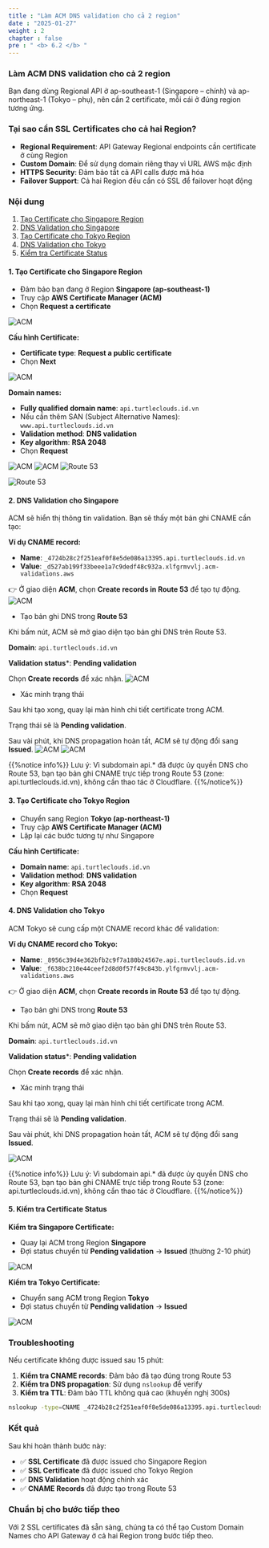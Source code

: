 ```yaml
---
title : "Làm ACM DNS validation cho cả 2 region"
date : "2025-01-27" 
weight : 2
chapter : false
pre : " <b> 6.2 </b> "
---
```


### Làm ACM DNS validation cho cả 2 region

Bạn đang dùng Regional API ở ap-southeast-1 (Singapore – chính) và ap-northeast-1 (Tokyo – phụ), nên cần 2 certificate, mỗi cái ở đúng region tương ứng.

### Tại sao cần SSL Certificates cho cả hai Region?

- **Regional Requirement**: API Gateway Regional endpoints cần certificate ở cùng Region
- **Custom Domain**: Để sử dụng domain riêng thay vì URL AWS mặc định
- **HTTPS Security**: Đảm bảo tất cả API calls được mã hóa
- **Failover Support**: Cả hai Region đều cần có SSL để failover hoạt động

### Nội dung

1. [Tạo Certificate cho Singapore Region](#1-tạo-certificate-cho-singapore-region)
2. [DNS Validation cho Singapore](#2-dns-validation-cho-singapore)
3. [Tạo Certificate cho Tokyo Region](#3-tạo-certificate-cho-tokyo-region)
4. [DNS Validation cho Tokyo](#4-dns-validation-cho-tokyo)
5. [Kiểm tra Certificate Status](#5-kiểm-tra-certificate-status)

#### 1. Tạo Certificate cho Singapore Region

- Đảm bảo bạn đang ở Region **Singapore (ap-southeast-1)**
- Truy cập **AWS Certificate Manager (ACM)**
- Chọn **Request a certificate**

![ACM](/images/6.2/1.png?featherlight=false&width=90pc)

**Cấu hình Certificate:**
- **Certificate type**: **Request a public certificate**
- Chọn **Next**

![ACM](/images/6.2/2.png?featherlight=false&width=90pc)

**Domain names:**
- **Fully qualified domain name**: ```api.turtleclouds.id.vn```
- Nếu cần thêm SAN (Subject Alternative Names): ```www.api.turtleclouds.id.vn```
- **Validation method**: **DNS validation**
- **Key algorithm**: **RSA 2048**
- Chọn **Request**

![ACM](/images/6.2/3.png?featherlight=false&width=90pc)
![ACM](/images/6.2/4.png?featherlight=false&width=90pc)
![Route 53](/images/6.2/5.png?featherlight=false&width=90pc)

![Route 53](/images/6.2/6.png?featherlight=false&width=90pc)
#### 2. DNS Validation cho Singapore

ACM sẽ hiển thị thông tin validation. Bạn sẽ thấy một bản ghi CNAME cần tạo:

**Ví dụ CNAME record:**
- **Name**: ```_4724b28c2f251eaf0f8e5de086a13395.api.turtleclouds.id.vn```
- **Value**: ```_d527ab199f33beee1a7c9dedf48c932a.xlfgrmvvlj.acm-validations.aws```



👉 Ở giao diện **ACM**, chọn **Create records in Route 53** để tạo tự động.
![ACM](/images/6.2/7.png?featherlight=false&width=90pc)

- Tạo bản ghi DNS trong **Route 53**

Khi bấm nút, ACM sẽ mở giao diện tạo bản ghi DNS trên Route 53.

**Domain**: ```api.turtleclouds.id.vn```

**Validation status***: **Pending validation**

Chọn **Create records** để xác nhận.
![ACM](/images/6.2/8.png?featherlight=false&width=90pc)

- Xác minh trạng thái

Sau khi tạo xong, quay lại màn hình chi tiết certificate trong ACM.

Trạng thái sẽ là **Pending validation**.

Sau vài phút, khi DNS propagation hoàn tất, ACM sẽ tự động đổi sang **Issued**.
![ACM](/images/6.2/9.png?featherlight=false&width=90pc)
![ACM](/images/6.2/10.png?featherlight=false&width=90pc)


{{%notice info%}}
Lưu ý: Vì subdomain api.* đã được ủy quyền DNS cho Route 53, bạn tạo bản ghi CNAME trực tiếp trong Route 53 (zone: api.turtleclouds.id.vn), không cần thao tác ở Cloudflare.
{{%/notice%}}

#### 3. Tạo Certificate cho Tokyo Region

- Chuyển sang Region **Tokyo (ap-northeast-1)**
- Truy cập **AWS Certificate Manager (ACM)**
- Lặp lại các bước tương tự như Singapore



**Cấu hình Certificate:**
- **Domain name**: ```api.turtleclouds.id.vn```
- **Validation method**: **DNS validation**
- **Key algorithm**: **RSA 2048**
- Chọn **Request**

#### 4. DNS Validation cho Tokyo

ACM Tokyo sẽ cung cấp một CNAME record khác để validation:

**Ví dụ CNAME record cho Tokyo:**
- **Name**: ```_8956c39d4e362bfb2c9f7a180b24567e.api.turtleclouds.id.vn```
- **Value**: ```_f638bc210e44ceef2d8d0f57f49c843b.ylfgrmvvlj.acm-validations.aws```



👉 Ở giao diện **ACM**, chọn **Create records in Route 53** để tạo tự động.


- Tạo bản ghi DNS trong **Route 53**

Khi bấm nút, ACM sẽ mở giao diện tạo bản ghi DNS trên Route 53.

**Domain**: ```api.turtleclouds.id.vn```

**Validation status***: **Pending validation**

Chọn **Create records** để xác nhận.

- Xác minh trạng thái

Sau khi tạo xong, quay lại màn hình chi tiết certificate trong ACM.

Trạng thái sẽ là **Pending validation**.

Sau vài phút, khi DNS propagation hoàn tất, ACM sẽ tự động đổi sang **Issued**.


![ACM](/images/6.2/11.png?featherlight=false&width=90pc)

{{%notice info%}}
Lưu ý: Vì subdomain api.* đã được ủy quyền DNS cho Route 53, bạn tạo bản ghi CNAME trực tiếp trong Route 53 (zone: api.turtleclouds.id.vn), không cần thao tác ở Cloudflare.
{{%/notice%}}

#### 5. Kiểm tra Certificate Status

**Kiểm tra Singapore Certificate:**
- Quay lại ACM trong Region **Singapore**
- Đợi status chuyển từ **Pending validation** → **Issued** (thường 2-10 phút)

![ACM](/images/6.2/10.png?featherlight=false&width=90pc)

**Kiểm tra Tokyo Certificate:**
- Chuyển sang ACM trong Region **Tokyo**
- Đợi status chuyển từ **Pending validation** → **Issued**

![ACM](/images/6.2/11.png?featherlight=false&width=90pc)

### Troubleshooting

Nếu certificate không được issued sau 15 phút:

1. **Kiểm tra CNAME records**: Đảm bảo đã tạo đúng trong Route 53
2. **Kiểm tra DNS propagation**: Sử dụng `nslookup` để verify
3. **Kiểm tra TTL**: Đảm bảo TTL không quá cao (khuyến nghị 300s)

```bash
nslookup -type=CNAME _4724b28c2f251eaf0f8e5de086a13395.api.turtleclouds.id.vn
```

### Kết quả

Sau khi hoàn thành bước này:

- ✅ **SSL Certificate** đã được issued cho Singapore Region
- ✅ **SSL Certificate** đã được issued cho Tokyo Region
- ✅ **DNS Validation** hoạt động chính xác
- ✅ **CNAME Records** đã được tạo trong Route 53

### Chuẩn bị cho bước tiếp theo

Với 2 SSL certificates đã sẵn sàng, chúng ta có thể tạo Custom Domain Names cho API Gateway ở cả hai Region trong bước tiếp theo.